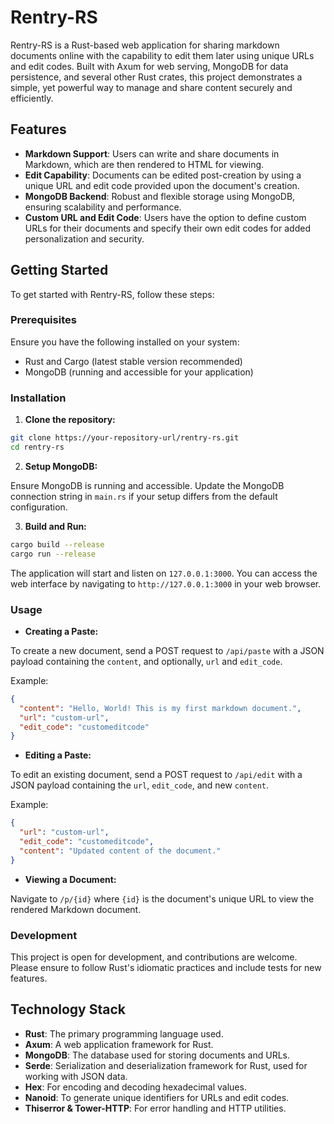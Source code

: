 # Rentry-RS

Rentry-RS is a Rust-based web application for sharing markdown documents online with the capability to edit them later using unique URLs and edit codes. Built with Axum for web serving, MongoDB for data persistence, and several other Rust crates, this project demonstrates a simple, yet powerful way to manage and share content securely and efficiently.

## Features

- **Markdown Support**: Users can write and share documents in Markdown, which are then rendered to HTML for viewing.
- **Edit Capability**: Documents can be edited post-creation by using a unique URL and edit code provided upon the document's creation.
- **MongoDB Backend**: Robust and flexible storage using MongoDB, ensuring scalability and performance.
- **Custom URL and Edit Code**: Users have the option to define custom URLs for their documents and specify their own edit codes for added personalization and security.

## Getting Started

To get started with Rentry-RS, follow these steps:

### Prerequisites

Ensure you have the following installed on your system:

- Rust and Cargo (latest stable version recommended)
- MongoDB (running and accessible for your application)

### Installation

1. **Clone the repository:**

```bash
git clone https://your-repository-url/rentry-rs.git
cd rentry-rs
```

2. **Setup MongoDB:**

Ensure MongoDB is running and accessible. Update the MongoDB connection string in `main.rs` if your setup differs from the default configuration.

3. **Build and Run:**

```bash
cargo build --release
cargo run --release
```

The application will start and listen on `127.0.0.1:3000`. You can access the web interface by navigating to `http://127.0.0.1:3000` in your web browser.

### Usage

- **Creating a Paste:**

To create a new document, send a POST request to `/api/paste` with a JSON payload containing the `content`, and optionally, `url` and `edit_code`.

Example:
```json
{
  "content": "Hello, World! This is my first markdown document.",
  "url": "custom-url",
  "edit_code": "customeditcode"
}
```

- **Editing a Paste:**

To edit an existing document, send a POST request to `/api/edit` with a JSON payload containing the `url`, `edit_code`, and new `content`.

Example:
```json
{
  "url": "custom-url",
  "edit_code": "customeditcode",
  "content": "Updated content of the document."
}
```

- **Viewing a Document:**

Navigate to `/p/{id}` where `{id}` is the document's unique URL to view the rendered Markdown document.

### Development

This project is open for development, and contributions are welcome. Please ensure to follow Rust's idiomatic practices and include tests for new features.

## Technology Stack

- **Rust**: The primary programming language used.
- **Axum**: A web application framework for Rust.
- **MongoDB**: The database used for storing documents and URLs.
- **Serde**: Serialization and deserialization framework for Rust, used for working with JSON data.
- **Hex**: For encoding and decoding hexadecimal values.
- **Nanoid**: To generate unique identifiers for URLs and edit codes.
- **Thiserror & Tower-HTTP**: For error handling and HTTP utilities.
